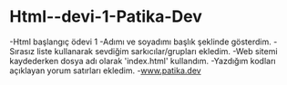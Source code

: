 # Html--devi-1-Patika-Dev
-Html başlangıç ödevi 1
-Adımı ve soyadımı başlık şeklinde gösterdim.
-Sırasız liste kullanarak sevdiğim sarkıcılar/grupları ekledim.
-Web sitemi kaydederken dosya adı olarak 'index.html' kullandım.
-Yazdığım kodları açıklayan yorum satırları ekledim.
-www.patika.dev
